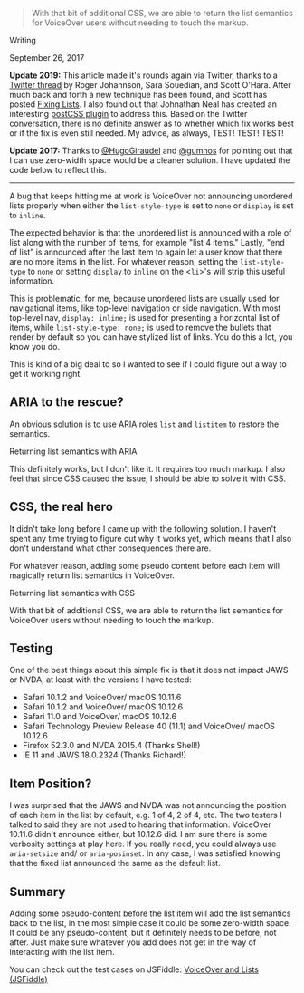 
> With that bit of additional CSS, we are able to return the list
              semantics for VoiceOver users without needing to touch the markup.

Writing

September 26, 2017

**Update 2019:** This article made it's rounds again via Twitter, thanks to a [Twitter thread](https://twitter.com/scottohara/status/1083732668729225216) by Roger Johannson, Sara Souedian, and Scott O'Hara. After much back and forth a new technique has been found, and Scott has posted [Fixing Lists](https://www.scottohara.me/blog/2019/01/12/lists-and-safari.html). I also found out that Johnathan Neal has created an interesting [postCSS plugin](https://github.com/jonathantneal/postcss-list-style-safari-fix) to address this. Based on the Twitter conversation, there is no definite answer as to whether which fix works best or if the fix is even still needed. My advice, as always, TEST! TEST! TEST!

**Update 2017:** Thanks to [@HugoGiraudel](https://twitter.com/HugoGiraudel) and [@gumnos](https://twitter.com/gumnos) for pointing out that I can use zero-width space would be a cleaner solution. I have updated the code below to reflect this.

* * *

A bug that keeps hitting me at work is VoiceOver not announcing unordered lists properly when either the `list-style-type` is set to `none` or `display` is set to `inline`.

The expected behavior is that the unordered list is announced with a role of list along with the number of items, for example "list 4 items." Lastly, "end of list" is announced after the last item to again let a user know that there are no more items in the list. For whatever reason, setting the `list-style-type` to `none` or setting `display` to `inline` on the <`li`\>'s will strip this useful information.

This is problematic, for me, because unordered lists are usually used for navigational items, like top-level navigation or side navigation. With most top-level nav, `display: inline;` is used for presenting a horizontal list of items, while `list-style-type: none;` is used to remove the bullets that render by default so you can have stylized list of links. You do this a lot, you know you do.

This is kind of a big deal to so I wanted to see if I could figure out a way to get it working right.

ARIA to the rescue?
-------------------

An obvious solution is to use ARIA roles `list` and `listitem` to restore the semantics.

Returning list semantics with ARIA

This definitely works, but I don't like it. It requires too much markup. I also feel that since CSS caused the issue, I should be able to solve it with CSS.

CSS, the real hero
------------------

It didn't take long before I came up with the following solution. I haven't spent any time trying to figure out why it works yet, which means that I also don't understand what other consequences there are.

For whatever reason, adding some pseudo content before each item will magically return list semantics in VoiceOver.

Returning list semantics with CSS

With that bit of additional CSS, we are able to return the list semantics for VoiceOver users without needing to touch the markup.

Testing
-------

One of the best things about this simple fix is that it does not impact JAWS or NVDA, at least with the versions I have tested:

*   Safari 10.1.2 and VoiceOver/ macOS 10.11.6
*   Safari 10.1.2 and VoiceOver/ macOS 10.12.6
*   Safari 11.0 and VoiceOver/ macOS 10.12.6
*   Safari Technology Preview Release 40 (11.1) and VoiceOver/ macOS 10.12.6
*   Firefox 52.3.0 and NVDA 2015.4 (Thanks Shell!)
*   IE 11 and JAWS 18.0.2324 (Thanks Richard!)

Item Position?
--------------

I was surprised that the JAWS and NVDA was not announcing the position of each item in the list by default, e.g. 1 of 4, 2 of 4, etc. The two testers I talked to said they are not used to hearing that information. VoiceOver 10.11.6 didn't announce either, but 10.12.6 did. I am sure there is some verbosity settings at play here. If you really need, you could always use `aria-setsize` and/ or `aria-posinset`. In any case, I was satisfied knowing that the fixed list announced the same as the default list.

Summary
-------

Adding some pseudo-content before the list item will add the list semantics back to the list, in the most simple case it could be some zero-width space. It could be any pseudo-content, but it definitely needs to be before, not after. Just make sure whatever you add does not get in the way of interacting with the list item.

You can check out the test cases on JSFiddle: [VoiceOver and Lists (JSFiddle)](https://jsfiddle.net/1h2hwu0o/2/)




